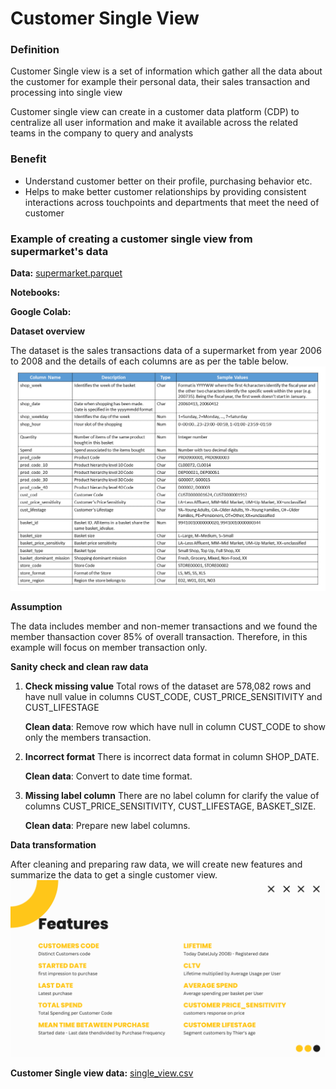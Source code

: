 # Customer Single View

### Definition

Customer Single view is a set of information which gather all the data about the customer for example their personal data, their sales transaction and processing into single view

Customer single view can create in a customer data platform (CDP) to centralize all user information and make it available across the related teams in the company to query and analysts

### Benefit
- Understand customer better on their profile, purchasing behavior etc. 
- Helps to make better customer relationships by providing consistent interactions across touchpoints and departments that meet the need of customer

### Example of creating a customer single view from supermarket's data

**Data:** [supermarket.parquet](./supermarket.parquet)

**Notebooks:**

**Google Colab:**

**Dataset overview**

The dataset is the sales transactions data of a supermarket from year 2006 to 2008 and the details of each columns are as per the table below.
![Dataset_Details](./Supermarket_dataset_detail.png)

**Assumption**

The data includes member and non-memer transactions and we found the member thansaction cover 85% of overall transaction. Therefore, in this example will focus on member transaction only.

**Sanity check and clean raw data**

 1. **Check missing value** Total rows of the dataset are 578,082 rows and have null value in columns CUST_CODE, CUST_PRICE_SENSITIVITY and CUST_LIFESTAGE

    **Clean data**: Remove row which have null in column CUST_CODE to show only the members transaction.

2. **Incorrect format** There is incorrect data format in column SHOP_DATE.

   **Clean data**: Convert to date time format.

3. **Missing label column** There are no label column for clarify the value of columns CUST_PRICE_SENSITIVITY, CUST_LIFESTAGE, BASKET_SIZE.

   **Clean data**: Prepare new label columns.

**Data transformation**

After cleaning and preparing raw data, we will create new features and summarize the data to get a single customer view.
![Features](./Customer_single_view_feature.png)

**Customer Single view data:** [single_view.csv](./Customer_Single_View_result.csv)

